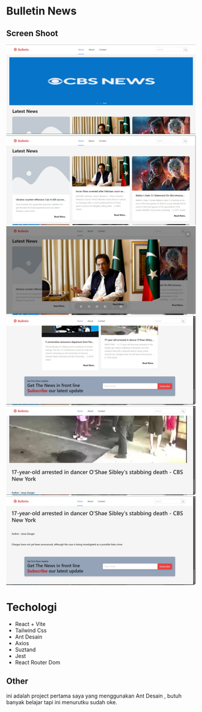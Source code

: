 # Bulletin News
## Screen Shoot
![](./src/assets/1.jpg)
![](./src/assets/2.jpg)
![](./src/assets/3.jpg)
![](./src/assets/4.jpg)
![](./src/assets/5.jpg)
![](./src/assets/6.jpg)

# Techologi
- React + Vite
- Tailwind Css
- Ant Desain
- Axios
- Suztand
- Jest
- React Router Dom

## Other
ini adalah project pertama saya yang menggunakan Ant Desain , butuh banyak belajar tapi ini menurutku sudah oke.


